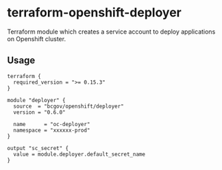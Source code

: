 # terraform-openshift-deployer

Terraform module which creates a service account to deploy applications on Openshift cluster.

## Usage

```hcl
terraform {
  required_version = ">= 0.15.3"
}

module "deployer" {
  source  = "bcgov/openshift/deployer"
  version = "0.6.0"

  name      = "oc-deployer"
  namespace = "xxxxxx-prod"
}

output "sc_secret" {
  value = module.deployer.default_secret_name
}
```
